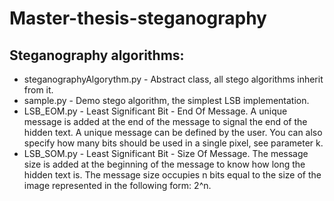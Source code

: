 # Master-thesis-steganography

## Steganography algorithms:
- steganographyAlgorythm.py - Abstract class, all stego algorithms inherit from it.
- sample.py - Demo stego algorithm, the simplest LSB implementation.
- LSB_EOM.py - Least Significant Bit - End Of Message. A unique message is added at the end of the message to signal the end of the hidden text. A unique message can be defined by the user. You can also specify how many bits should be used in a single pixel, see parameter k.
- LSB_SOM.py - Least Significant Bit - Size Of Message. The message size is added at the beginning of the message to know how long the hidden text is. The message size occupies n bits equal to the size of the image represented in the following form: 2^n.
